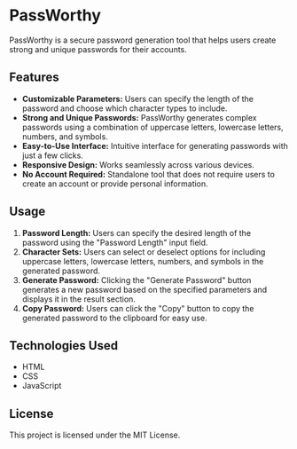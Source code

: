 # PassWorthy

PassWorthy is a secure password generation tool that helps users create strong and unique passwords for their accounts.

## Features

- **Customizable Parameters:** Users can specify the length of the password and choose which character types to include.
- **Strong and Unique Passwords:** PassWorthy generates complex passwords using a combination of uppercase letters, lowercase letters, numbers, and symbols.
- **Easy-to-Use Interface:** Intuitive interface for generating passwords with just a few clicks.
- **Responsive Design:** Works seamlessly across various devices.
- **No Account Required:** Standalone tool that does not require users to create an account or provide personal information.

## Usage

1. **Password Length:** Users can specify the desired length of the password using the "Password Length" input field.
2. **Character Sets:** Users can select or deselect options for including uppercase letters, lowercase letters, numbers, and symbols in the generated password.
3. **Generate Password:** Clicking the "Generate Password" button generates a new password based on the specified parameters and displays it in the result section.
4. **Copy Password:** Users can click the "Copy" button to copy the generated password to the clipboard for easy use.

## Technologies Used

- HTML
- CSS
- JavaScript

## License

This project is licensed under the MIT License.
